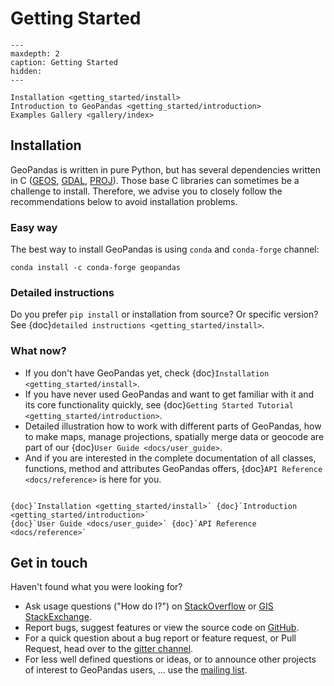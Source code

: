 # Getting Started

```{toctree}
---
maxdepth: 2
caption: Getting Started
hidden:
---

Installation <getting_started/install>
Introduction to GeoPandas <getting_started/introduction>
Examples Gallery <gallery/index>
```

## Installation

GeoPandas is written in pure Python, but has several dependencies written in C 
([GEOS](https://geos.osgeo.org), [GDAL](https://www.gdal.org/), [PROJ](https://proj.org/)).  Those base C libraries can sometimes be a challenge to 
install. Therefore, we advise you to closely follow the recommendations below to avoid 
installation problems.

### Easy way

The best way to install GeoPandas is using ``conda`` and ``conda-forge`` channel:

```
conda install -c conda-forge geopandas
```

### Detailed instructions

Do you prefer ``pip install`` or installation from source? Or specific version? See 
{doc}`detailed instructions <getting_started/install>`.

### What now?

- If you don't have GeoPandas yet, check {doc}`Installation <getting_started/install>`. 
- If you have never used GeoPandas and want to get familiar with it and its core 
  functionality quickly, see {doc}`Getting Started Tutorial <getting_started/introduction>`. 
- Detailed illustration how to work with different parts of GeoPandas, how to make maps,
  manage projections, spatially merge data or geocode are part of our 
  {doc}`User Guide <docs/user_guide>`. 
- And if you are interested in the complete 
  documentation of all classes, functions, method and attributes GeoPandas offers, 
  {doc}`API Reference <docs/reference>` is here for you.


```{container} button

{doc}`Installation <getting_started/install>` {doc}`Introduction <getting_started/introduction>`
{doc}`User Guide <docs/user_guide>` {doc}`API Reference <docs/reference>`
```

## Get in touch

Haven't found what you were looking for?

- Ask usage questions ("How do I?") on [StackOverflow](https://stackoverflow.com/questions/tagged/geopandas) or [GIS StackExchange](https://gis.stackexchange.com/questions/tagged/geopandas).
- Report bugs, suggest features or view the source code on [GitHub](https://github.com/geopandas/geopandas).
- For a quick question about a bug report or feature request, or Pull Request,
  head over to the [gitter channel](https://gitter.im/geopandas/geopandas).
- For less well defined questions or ideas, or to announce other projects of
  interest to GeoPandas users, ... use the [mailing list](https://groups.google.com/forum/#!forum/geopandas).

